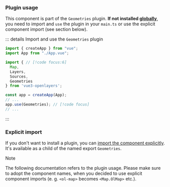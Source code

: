 
### Plugin usage

This component is part of the `Geometries` plugin.
**If not installed [globally](/get-started#usage-as-plugin)**, you need to import and `use` the plugin in your `main.ts` or use the explicit component import (see section below).

::: details Import and use the `Geometries` plugin
```ts {8,13} [main.ts]
import { createApp } from "vue";
import App from "./App.vue";

import { // [!code focus:6]
  Map,
  Layers,
  Sources,
  Geometries
} from 'vue3-openlayers';

const app = createApp(App);
// ...
app.use(Geometries); // [!code focus]
// ...
```
:::

### Explicit import

If you don't want to install a plugin, you can [import the component explicitly](/get-started#usage-explicit-import).
It's available as a child of the named export `Geometries`.

> [!NOTE]
> The following documentation refers to the plugin usage.
> Please make sure to adopt the component names, when you decided to use explicit component imports (e. g. `<ol-map>` becomes `<Map.OlMap>` etc.).
